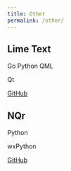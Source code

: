 ```yaml
---
title: Other
permalink: /other/
---
```

## Lime Text

<span class="tag tag--lang">Go</span> <span class="tag tag--lang">Python</span> <span class="tag tag--lang">QML</span>

<span class="tag tag--framework">Qt</span>

[GitHub](https://github.com/limetext)


## NQr

<span class="tag tag--lang">Python</span>

<span class="tag tag--framework">wxPython</span>

[GitHub](https://github.com/erbridge/NQr)
